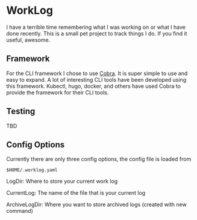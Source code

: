 # WorkLog

I have a terrible time remembering what I was working on or what I have done recently.
This is a small pet project to track things I do. If you find it useful, awesome.

## Framework

For the CLI framework I chose to use [Cobra](https://github.com/spf13/cobra). It is super simple to use and easy to  expand. A lot of interesting CLI tools have been developed using this framework. Kubectl, hugo, docker, and others have used Cobra to provide the framework for their CLI tools.



## Testing

TBD



## Config Options

Currently there are only three config options, the config file is loaded from 

```
$HOME/.worklog.yaml
```



LogDir: Where to store your current work log

CurrentLog: The name of the file that is your current log

ArchiveLogDir: Where you want to store archived logs (created with new command)
